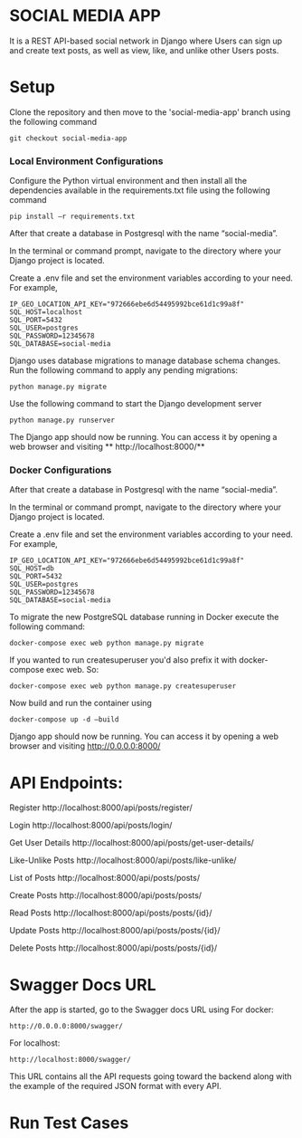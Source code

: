 # SOCIAL MEDIA APP
It is a REST API-based social network in Django where Users can sign up and create text posts, as well as view, like, and unlike other Users posts.

# Setup
Clone the repository and then move to the 'social-media-app' branch using the following command

	git checkout social-media-app

### Local Environment Configurations
Configure the Python virtual environment and then install all the dependencies available in the requirements.txt file using the following command

	pip install –r requirements.txt

After that create a database in Postgresql with the name “social-media”. 

In the terminal or command prompt, navigate to the directory where your Django project is located.

Create a .env file and set the environment variables according to your need. For example,

	IP_GEO_LOCATION_API_KEY="972666ebe6d54495992bce61d1c99a8f"
	SQL_HOST=localhost
	SQL_PORT=5432
	SQL_USER=postgres
	SQL_PASSWORD=12345678
	SQL_DATABASE=social-media

Django uses database migrations to manage database schema changes. Run the following command to apply any pending migrations:

	python manage.py migrate

Use the following command to start the Django development server

	python manage.py runserver

The Django app should now be running. You can access it by opening a web browser and visiting ** http://localhost:8000/**



### Docker Configurations
After that create a database in Postgresql with the name “social-media”. 

In the terminal or command prompt, navigate to the directory where your Django project is located.

Create a .env file and set the environment variables according to your need. For example,

	IP_GEO_LOCATION_API_KEY="972666ebe6d54495992bce61d1c99a8f"
	SQL_HOST=db
	SQL_PORT=5432
	SQL_USER=postgres
	SQL_PASSWORD=12345678
	SQL_DATABASE=social-media

To migrate the new PostgreSQL database running in Docker execute the following command:

	docker-compose exec web python manage.py migrate

If you wanted to run createsuperuser you'd also prefix it with docker-compose exec web. So:

	docker-compose exec web python manage.py createsuperuser

Now build and run the container using

	docker-compose up -d –build

Django app should now be running. You can access it by opening a web browser and visiting http://0.0.0.0:8000/



# API Endpoints:
Register
	http://localhost:8000/api/posts/register/

Login 
	http://localhost:8000/api/posts/login/

Get User Details
	http://localhost:8000/api/posts/get-user-details/

Like-Unlike Posts
        http://localhost:8000/api/posts/like-unlike/

List of Posts
	http://localhost:8000/api/posts/posts/

Create Posts
	http://localhost:8000/api/posts/posts/

Read Posts
	http://localhost:8000/api/posts/posts/{id}/
	
Update Posts
	http://localhost:8000/api/posts/posts/{id}/

Delete Posts
	http://localhost:8000/api/posts/posts/{id}/


# Swagger Docs URL
After the app is started, go to the Swagger docs URL using
For docker:	

	http://0.0.0.0:8000/swagger/

For localhost:	
 
 	http://localhost:8000/swagger/

This URL contains all the API requests going toward the backend along with the example of the required JSON format with every API.

# Run Test Cases
